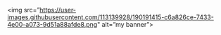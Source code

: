 <img src=”https://user-images.githubusercontent.com/113139928/190191415-c6a826ce-7433-4e00-a073-9d51a88afde8.png" alt=”my banner”>
